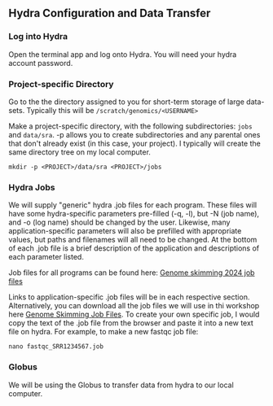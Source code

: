 ## Hydra Configuration and Data Transfer

### Log into Hydra
Open the terminal app and log onto Hydra. You will need your hydra account password.

### Project-specific Directory 
Go to the the directory assigned to you for short-term storage of large data-sets. Typically this will be `/scratch/genomics/<USERNAME>`

Make a project-specific directory, with the following subdirectories: `jobs` and `data/sra`. -p allows you to create subdirectories and any parental ones that don't already exist (in this case, your project). I typically will create the same directory tree on my local computer.

```
mkdir -p <PROJECT>/data/sra <PROJECT>/jobs
```

### Hydra Jobs

We will supply "generic" hydra .job files for each program. These files will have some hydra-specific parameters pre-filled (-q, -l), but -N (job name), and -o (log name) should be changed by the user. Likewise, many application-specific parameters will also be prefilled with appropriate values, but paths and filenames will all need to be changed. At the bottom of each .job file is a brief description of the application and descriptions of each parameter listed.

Job files for all programs can be found here: [Genome skimming 2024
 job files](https://github.com/SmithsonianWorkshops/Genome_Skimming_Workshop_LAB_2024/tree/main/job_files) 

Links to application-specific .job files will be in each respective section. Alternatively, you can download all the job files we will use in thi workshop here [Genome Skimming Job Files](https://github.com/SmithsonianWorkshops/Genome_Skimming_Workshop_LAB_2024/tree/cbd8251c52c64a72c2b3493bd2113870df92c777/job_files). To create your own specific job, I would copy the text of the .job file from the browser and paste it into a new text file on hydra. For example, to make a new fastqc job file:
```
nano fastqc_SRR1234567.job
```




### Globus
 We will be using the Globus to transfer data from hydra to our local computer. 

